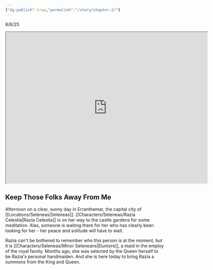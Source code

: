 ```yaml
---
{"dg-publish":true,"permalink":"/story/chapter-2/"}
---
```


8/6/25

<iframe src="https://drive.google.com/file/d/1qSDx6_hriHg099w2AcAGPiyKBYvsejZH/preview" width="640" height="480" allow="autoplay"></iframe>

## Keep Those Folks Away From Me
Afternoon on a clear, sunny day in Erranthemar, the capital city of [[Locations/Seleneas\|Seleneas]]. [[Characters/Seleneas/Razia Celestia\|Razia Celestia]] is on her way to the castle gardens for some meditation. Alas, someone is waiting there for her who has clearly been looking for her -  her peace and solitude will have to wait.

Razia can't be bothered to remember who this person is at the moment, but it is [[Characters/Seleneas/Minor Seleneans\|Eluniore]], a maid in the employ of the royal family. Months ago, she was selected by the Queen herself to be Razia's personal handmaiden. And she is here today to bring Razia a summons from the King and Queen.

